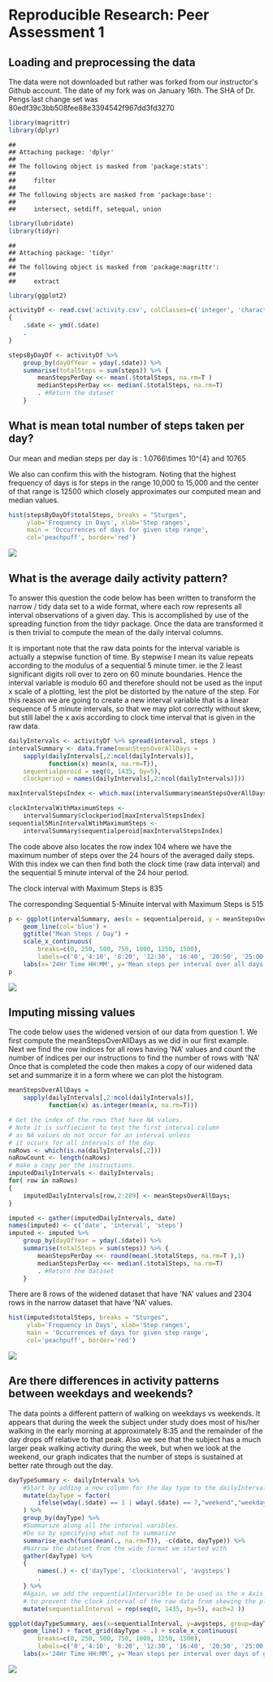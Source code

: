 # Reproducible Research: Peer Assessment 1


## Loading and preprocessing the data

The data were not downloaded but rather was forked from our instructor's Github account.
The date of my fork was on January 16th. The SHA of Dr. Pengs last change set was 80edf39c3bb508fee88e3394542f967dd3fd3270



```r
library(magrittr)
library(dplyr)
```

```
## 
## Attaching package: 'dplyr'
## 
## The following object is masked from 'package:stats':
## 
##     filter
## 
## The following objects are masked from 'package:base':
## 
##     intersect, setdiff, setequal, union
```

```r
library(lubridate)
library(tidyr)
```

```
## 
## Attaching package: 'tidyr'
## 
## The following object is masked from 'package:magrittr':
## 
##     extract
```

```r
library(ggplot2)

activityDf <- read.csv('activity.csv', colClasses=c('integer', 'character', 'numeric'), stringsAsFactors=F) %>%
{
    .$date <- ymd(.$date)
    .
} 
```

```r
stepsByDayDf <- activityDf %>%
    group_by(dayOfYear = yday(.$date)) %>%
    summarise(totalSteps = sum(steps)) %>% {
        meanStepsPerDay <<- mean(.$totalSteps, na.rm=T )
        medianStepsPerDay <<- median(.$totalSteps, na.rm=T)
        . #Return the dataset    
    }
```
## What is mean total number of steps taken per day?

Our mean and median steps per day is : 1.0766\times 10^{4} and 10765

We also can confirm this with the histogram. Noting that the highest frequency of days is for steps in the range 10,000 to 15,000 and the center of that range is 12500 which closely approximates our computed mean and median values.


```r
hist(stepsByDayDf$totalSteps, breaks = "Sturges",
     ylab='Frequency in Days', xlab='Step ranges',
     main = 'Occurrences of days for given step range',
     col='peachpuff', border='red')
```

![](PA1_template_files/figure-html/unnamed-chunk-3-1.png) 


## What is the average daily activity pattern?
To answer this question the code below has been written to transform the narrow / tidy data set to a wide format, where each row represents all interval observations of a given day.  This is accomplished by use of the spreading function from the tidyr package. Once the data are transformed it is then trivial to compute the mean of the daily interval columns. 

It is important note that the raw data points for the interval variable is actually a stepwise function of time.  By stepwise I mean its value repeats according to the modulus of a sequential 5 minute timer.  ie the 2 least significant digits roll over to zero on 60 minute boundaries. Hence the interval variable is modulo 60 and therefore should not be used as the input x scale of a plotting, lest the plot be distorted by the nature of the step. For this reason we are going to create a new interval variable that is a linear sequence of 5 minute intervals, so that we may plot correctly without skew, but still label the x axis according to clock time interval that is given in the raw data.


```r
dailyIntervals <- activityDf %>% spread(interval, steps )
intervalSummary <- data.frame(meanStepsOverAllDays =
    sapply(dailyIntervals[,2:ncol(dailyIntervals)],
           function(x) mean(x, na.rm=T)),
    sequentialperoid = seq(0, 1435, by=5),
    clockperiod = names(dailyIntervals[,2:ncol(dailyIntervals)]))

maxIntervalStepsIndex <- which.max(intervalSummary$meanStepsOverAllDays)

clockIntervalWithMaximumSteps <-
    intervalSummary$clockperiod[maxIntervalStepsIndex]
sequential5MinIntervalWtihMaximumSteps <- 
    intervalSummary$sequentialperoid[maxIntervalStepsIndex]
```

The code above also locates the row index 104 where we have the maximum number of steps over the 24 hours of the averaged daily steps. With this index we can then find both the clock time (raw data interval) and the sequential 5 minute interval of the 24 hour period.

The clock interval with Maximum Steps is 835

The corresponding Sequential 5-Minuite interval with Maximum Steps is 515


```r
p <- ggplot(intervalSummary, aes(x = sequentialperoid, y = meanStepsOverAllDays )) +
    geom_line(col='blue') +
    ggtitle("Mean Steps / Day") +
    scale_x_continuous(
        breaks=c(0, 250, 500, 750, 1000, 1250, 1500),
        labels=c('0','4:10', '8:20', '12:30', '16:40', '20:50', '25:00')) +
    labs(x='24Hr Time HH:MM', y='Mean steps per interval over all days.')
p
```

![](PA1_template_files/figure-html/unnamed-chunk-5-1.png) 


## Imputing missing values
The code below uses the widened version of our data from question 1.
We first compute the meanStepsOverAllDays as we did in our first example.
Next we find the row indices for all rows having 'NA' values and count
the number of indices per our instructions to find the number of rows with 'NA'
Once that is completed the code then makes a copy of our widened data set
and summarize it in a form where we can plot the histogram.


```r
meanStepsOverAllDays =
    sapply(dailyIntervals[,2:ncol(dailyIntervals)],
           function(x) as.integer(mean(x, na.rm=T)))

# Get the index of the rows that have NA values.
# Note it is suffiecient to test the first interval column
# as NA values do not occur for an interval unless
# it occurs for all intervals of the day.
naRows <- which(is.na(dailyIntervals[,2]))
naRowCount <- length(naRows)
# make a copy per the instructions.
imputedDailyIntervals <- dailyIntervals;
for( row in naRows)
{
    imputedDailyIntervals[row,2:289] <- meanStepsOverAllDays;
}

imputed <- gather(imputedDailyIntervals, date)
names(imputed) <- c('date', 'interval', 'steps')
imputed <- imputed %>% 
    group_by(dayOfYear = yday(.$date)) %>%
    summarise(totalSteps = sum(steps)) %>% {
        meanStepsPerDay <<- round(mean(.$totalSteps, na.rm=T ),1)
        medianStepsPerDay <<- median(.$totalSteps, na.rm=T)
        . #Return the dataset
    }
```

There are 8 rows of the widened dataset that have 'NA' values
and 2304 rows in the narrow dataset that have 'NA' values.


```r
hist(imputed$totalSteps, breaks = "Sturges",
     ylab='Frequency in Days', xlab='Step ranges',
     main = 'Occurrences of days for given step range',
     col='peachpuff', border='red')
```

![](PA1_template_files/figure-html/unnamed-chunk-7-1.png) 

## Are there differences in activity patterns between weekdays and weekends?

The data points a different pattern of walking on weekdays vs weekends. 
It appears that during the week the subject under study does most of his/her
walking in the early morning at approximately 8:35 and the remainder of the
day drops off relative to that peak.  Also we see that the subject has a much
larger peak walking activity during the week, but when we look at the weekend,
our graph indicates that the number of steps is sustained at better rate through
out the day.  



```r
dayTypeSummary <- dailyIntervals %>%
    #Start by adding a new column for the day type to the dailyIntervals dataFrame
    mutate(dayType = factor(
        ifelse(wday(.$date) == 1 | wday(.$date) == 7,"weekend","weekday"))
    ) %>%
    group_by(dayType) %>%
    #Summarize along all the interval varibles. 
    #Do so by specifying what not to summarize
    summarise_each(funs(mean(., na.rm=T)), -c(date, dayType)) %>%
    #Narrow the dataset from the wide format we started with
    gather(dayType) %>%
    {
        names(.) <- c('dayType', 'clockinterval', 'avgsteps')
        .
    } %>%
    #Again, we add the sequentialIntervarible to be used as the x Axis
    # to prevent the clock interval of the raw data from skewing the plot.
    mutate(sequentialInterval = rep(seq(0, 1435, by=5), each=2 ))

ggplot(dayTypeSummary, aes(x=sequentialInterval, y=avgsteps, group=dayType, col=dayType )) + 
    geom_line() + facet_grid(dayType ~ .) + scale_x_continuous(
        breaks=c(0, 250, 500, 750, 1000, 1250, 1500),
        labels=c('0','4:10', '8:20', '12:30', '16:40', '20:50', '25:00')) +
    labs(x='24Hr Time HH:MM', y='Mean steps per interval over days of group.')
```

![](PA1_template_files/figure-html/unnamed-chunk-8-1.png) 

